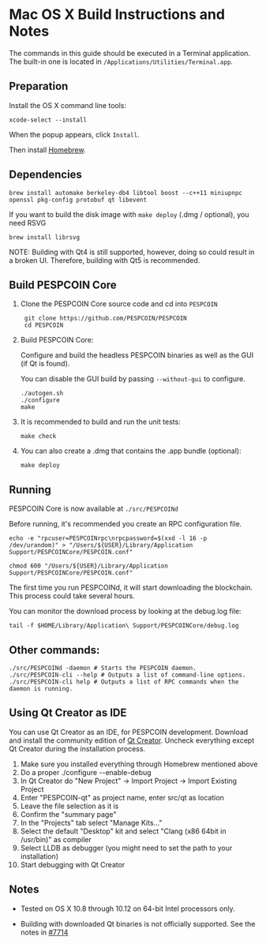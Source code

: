 Mac OS X Build Instructions and Notes
====================================
The commands in this guide should be executed in a Terminal application.
The built-in one is located in `/Applications/Utilities/Terminal.app`.

Preparation
-----------
Install the OS X command line tools:

`xcode-select --install`

When the popup appears, click `Install`.

Then install [Homebrew](https://brew.sh).

Dependencies
----------------------

    brew install automake berkeley-db4 libtool boost --c++11 miniupnpc openssl pkg-config protobuf qt libevent

If you want to build the disk image with `make deploy` (.dmg / optional), you need RSVG

    brew install librsvg

NOTE: Building with Qt4 is still supported, however, doing so could result in a broken UI. Therefore, building with Qt5 is recommended.

Build PESPCOIN Core
------------------------

1. Clone the PESPCOIN Core source code and cd into `PESPCOIN`

        git clone https://github.com/PESPCOIN/PESPCOIN
        cd PESPCOIN

2.  Build PESPCOIN Core:

    Configure and build the headless PESPCOIN binaries as well as the GUI (if Qt is found).

    You can disable the GUI build by passing `--without-gui` to configure.

        ./autogen.sh
        ./configure
        make

3.  It is recommended to build and run the unit tests:

        make check

4.  You can also create a .dmg that contains the .app bundle (optional):

        make deploy

Running
-------

PESPCOIN Core is now available at `./src/PESPCOINd`

Before running, it's recommended you create an RPC configuration file.

    echo -e "rpcuser=PESPCOINrpc\nrpcpassword=$(xxd -l 16 -p /dev/urandom)" > "/Users/${USER}/Library/Application Support/PESPCOINCore/PESPCOIN.conf"

    chmod 600 "/Users/${USER}/Library/Application Support/PESPCOINCore/PESPCOIN.conf"

The first time you run PESPCOINd, it will start downloading the blockchain. This process could take several hours.

You can monitor the download process by looking at the debug.log file:

    tail -f $HOME/Library/Application\ Support/PESPCOINCore/debug.log

Other commands:
-------

    ./src/PESPCOINd -daemon # Starts the PESPCOIN daemon.
    ./src/PESPCOIN-cli --help # Outputs a list of command-line options.
    ./src/PESPCOIN-cli help # Outputs a list of RPC commands when the daemon is running.

Using Qt Creator as IDE
------------------------
You can use Qt Creator as an IDE, for PESPCOIN development.
Download and install the community edition of [Qt Creator](https://www.qt.io/download/).
Uncheck everything except Qt Creator during the installation process.

1. Make sure you installed everything through Homebrew mentioned above
2. Do a proper ./configure --enable-debug
3. In Qt Creator do "New Project" -> Import Project -> Import Existing Project
4. Enter "PESPCOIN-qt" as project name, enter src/qt as location
5. Leave the file selection as it is
6. Confirm the "summary page"
7. In the "Projects" tab select "Manage Kits..."
8. Select the default "Desktop" kit and select "Clang (x86 64bit in /usr/bin)" as compiler
9. Select LLDB as debugger (you might need to set the path to your installation)
10. Start debugging with Qt Creator

Notes
-----

* Tested on OS X 10.8 through 10.12 on 64-bit Intel processors only.

* Building with downloaded Qt binaries is not officially supported. See the notes in [#7714](https://github.com/bitcoin/bitcoin/issues/7714)

